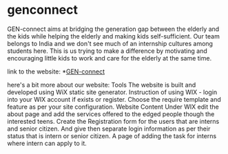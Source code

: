 # genconnect
GEN-connect aims at bridging the generation gap between the elderly and the kids while helping the elderly and making kids self-sufficient. Our team belongs to India and we don't see much of an internship cultures among students here. This is us trying to make a difference by motivating and encouraging little kids to work and care for the elderly at the same time.

link to the website: *[GEN-connect](https://aishwary8120.wixsite.com/genconnect) 

here's a bit more about our website:
Tools
The website is built and developed using WiX static site generator.
Instruction of using WIX - login into your WIX account if exists or register. Choose the require template and feature as per your site configuration.
Website Content
Under WIX edit the about page and add the services offered to the edged people though the interested teens.
Create the Registration form for the users that are interns and senior citizen. And give then separate login information as per their status that is intern or senior citizen.
A page of adding the task for interns where intern can apply to it.
